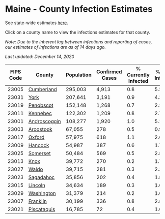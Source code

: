 # Maine - County Infection Estimates

See state-wide estimates [here](/infections/us-me).

Click on a county name to view the infections estimates for that county.

*Note: Due to the inherent lag between infections and reporting of cases, our estimates of infections are as of 14 days ago.*

*Last updated: December 14, 2020*

|   FIPS Code |                       County |   Population |   Confirmed Cases |   % Currently Infected |   % Total Infected |
|-------------|------------------------------|--------------|-------------------|------------------------|--------------------|
|       23005 |     [Cumberland](cumberland) |      295,003 |             4,913 |                    0.8 |                5.5 |
|       23031 |                 [York](york) |      207,641 |             3,191 |                    0.9 |                4.3 |
|       23019 |       [Penobscot](penobscot) |      152,148 |             1,268 |                    0.7 |                2.2 |
|       23011 |         [Kennebec](kennebec) |      122,302 |             1,209 |                    0.8 |                2.7 |
|       23001 | [Androscoggin](androscoggin) |      108,277 |             1,920 |                    1.0 |                5.1 |
|       23003 |       [Aroostook](aroostook) |       67,055 |               278 |                    0.5 |                0.9 |
|       23017 |             [Oxford](oxford) |       57,975 |               618 |                    1.1 |                2.6 |
|       23009 |           [Hancock](hancock) |       54,987 |               387 |                    0.6 |                1.7 |
|       23025 |         [Somerset](somerset) |       50,484 |               569 |                    0.5 |                2.8 |
|       23013 |                 [Knox](knox) |       39,772 |               270 |                    0.2 |                1.7 |
|       23027 |               [Waldo](waldo) |       39,715 |               281 |                    0.3 |                2.3 |
|       23023 |       [Sagadahoc](sagadahoc) |       35,856 |               202 |                    0.4 |                1.8 |
|       23015 |           [Lincoln](lincoln) |       34,634 |               189 |                    0.3 |                1.6 |
|       23029 |     [Washington](washington) |       31,379 |               214 |                    0.2 |                1.6 |
|       23007 |         [Franklin](franklin) |       30,199 |               336 |                    0.8 |                2.8 |
|       23021 |   [Piscataquis](piscataquis) |       16,785 |                72 |                    0.4 |                1.0 |